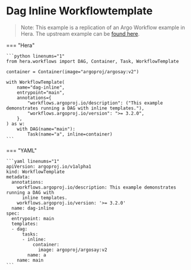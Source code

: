 # Dag Inline Workflowtemplate

> Note: This example is a replication of an Argo Workflow example in Hera. The upstream example can be [found here](https://github.com/argoproj/argo-workflows/blob/master/examples/dag-inline-workflowtemplate.yaml).




=== "Hera"

    ```python linenums="1"
    from hera.workflows import DAG, Container, Task, WorkflowTemplate

    container = Container(image="argoproj/argosay:v2")

    with WorkflowTemplate(
        name="dag-inline",
        entrypoint="main",
        annotations={
            "workflows.argoproj.io/description": ("This example demonstrates running a DAG with inline templates."),
            "workflows.argoproj.io/version": ">= 3.2.0",
        },
    ) as w:
        with DAG(name="main"):
            Task(name="a", inline=container)
    ```

=== "YAML"

    ```yaml linenums="1"
    apiVersion: argoproj.io/v1alpha1
    kind: WorkflowTemplate
    metadata:
      annotations:
        workflows.argoproj.io/description: This example demonstrates running a DAG with
          inline templates.
        workflows.argoproj.io/version: '>= 3.2.0'
      name: dag-inline
    spec:
      entrypoint: main
      templates:
      - dag:
          tasks:
          - inline:
              container:
                image: argoproj/argosay:v2
            name: a
        name: main
    ```

